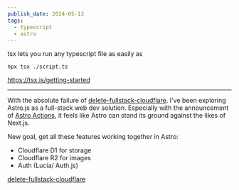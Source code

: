 ```yaml
---
publish_date: 2024-05-13
tags:
  - typescript
  - astro
---
```

tsx lets you run any typescript file as easily as

```
npx tsx ./script.ts
```

https://tsx.is/getting-started


---
With the absolute failure of [delete-fullstack-cloudflare](permanent-notes/delete-fullstack-cloudflare.md). I've been exploring Astro.js as a full-stack web dev solution. Especially with the announcement of [Astro Actions](https://astro.build/blog/astro-480/), it feels like Astro can stand its ground against the likes of Next.js. 

New goal, get all these features working together in Astro:

- Cloudflare D1 for storage
- Cloudflare R2 for images
- Auth (Lucia/ Auth.js)

[delete-fullstack-cloudflare](permanent-notes/delete-fullstack-cloudflare.md)